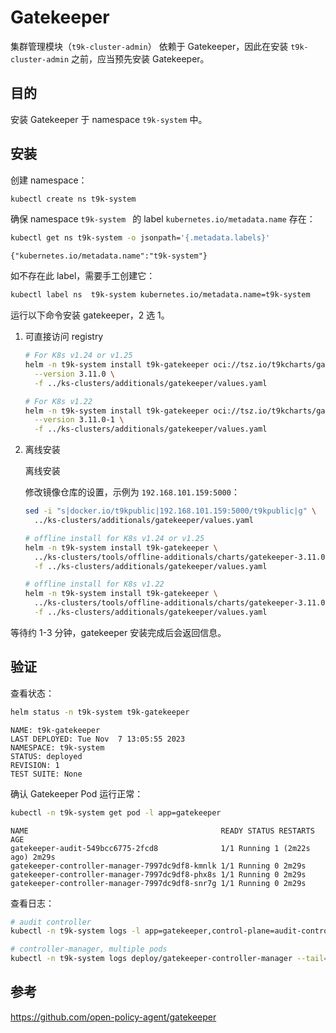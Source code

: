# Gatekeeper

集群管理模块（`t9k-cluster-admin`） 依赖于 Gatekeeper，因此在安装 `t9k-cluster-admin` 之前，应当预先安装 Gatekeeper。

## 目的

安装 Gatekeeper 于 namespace `t9k-system` 中。

## 安装

创建 namespace：

```bash
kubectl create ns t9k-system
```

确保 namespace `t9k-system ` 的 label `kubernetes.io/metadata.name` 存在：

```bash
kubectl get ns t9k-system -o jsonpath='{.metadata.labels}'
```

```
{"kubernetes.io/metadata.name":"t9k-system"}
```

如不存在此 label，需要手工创建它：

```bash
kubectl label ns  t9k-system kubernetes.io/metadata.name=t9k-system
```

运行以下命令安装 gatekeeper，2 选 1。

1. 可直接访问 registry

    ```bash
    # For K8s v1.24 or v1.25
    helm -n t9k-system install t9k-gatekeeper oci://tsz.io/t9kcharts/gatekeeper \
      --version 3.11.0 \
      -f ../ks-clusters/additionals/gatekeeper/values.yaml

    # For K8s v1.22
    helm -n t9k-system install t9k-gatekeeper oci://tsz.io/t9kcharts/gatekeeper \
      --version 3.11.0-1 \
      -f ../ks-clusters/additionals/gatekeeper/values.yaml
    ```

2. 离线安装
    
    <aside class="note">
    <div class="title">离线安装</div>

    修改镜像仓库的设置，示例为 `192.168.101.159:5000`：

    ```bash
    sed -i "s|docker.io/t9kpublic|192.168.101.159:5000/t9kpublic|g" \
      ../ks-clusters/additionals/gatekeeper/values.yaml
    ```
    </aside>

    ```bash
    # offline install for K8s v1.24 or v1.25 
    helm -n t9k-system install t9k-gatekeeper \
      ../ks-clusters/tools/offline-additionals/charts/gatekeeper-3.11.0.tgz \
      -f ../ks-clusters/additionals/gatekeeper/values.yaml

    # offline install for K8s v1.22
    helm -n t9k-system install t9k-gatekeeper \
      ../ks-clusters/tools/offline-additionals/charts/gatekeeper-3.11.0-1.tgz \
      -f ../ks-clusters/additionals/gatekeeper/values.yaml
    ```

等待约 1-3 分钟，gatekeeper 安装完成后会返回信息。

## 验证

查看状态：

```bash
helm status -n t9k-system t9k-gatekeeper 
```

```console
NAME: t9k-gatekeeper
LAST DEPLOYED: Tue Nov  7 13:05:55 2023
NAMESPACE: t9k-system
STATUS: deployed
REVISION: 1
TEST SUITE: None
```

确认 Gatekeeper Pod 运行正常：

```bash
kubectl -n t9k-system get pod -l app=gatekeeper
```

```console
NAME                                           READY STATUS RESTARTS AGE
gatekeeper-audit-549bcc6775-2fcd8              1/1 Running 1 (2m22s ago) 2m29s
gatekeeper-controller-manager-7997dc9df8-kmnlk 1/1 Running 0 2m29s
gatekeeper-controller-manager-7997dc9df8-phx8s 1/1 Running 0 2m29s
gatekeeper-controller-manager-7997dc9df8-snr7g 1/1 Running 0 2m29s
```

查看日志：

```bash
# audit controller
kubectl -n t9k-system logs -l app=gatekeeper,control-plane=audit-controller --tail=50

# controller-manager, multiple pods
kubectl -n t9k-system logs deploy/gatekeeper-controller-manager --tail=50
```

## 参考

<https://github.com/open-policy-agent/gatekeeper>
